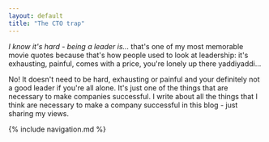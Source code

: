 ```yaml
---
layout: default 
title: "The CTO trap"
---
```


_I know it's hard - being a leader is..._ that's one of my most memorable movie quotes because that's how people used to look at leadership: it's exhausting, painful, comes with a price, you're lonely up there yaddiyaddi...

No! It doesn't need to be hard, exhausting or painful and your definitely not a good leader if you're all alone. It's just one of the things that are necessary to make companies successful. I write about all the things that I think are necessary to make a company successful in this blog - just sharing my views.

{% include navigation.md %}